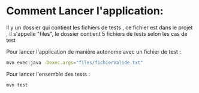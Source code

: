 Comment Lancer l'application:
=====
Il y un dossier qui contient les fichiers de tests , ce fichier est dans le projet , il s'appelle "files", le dossier contient 5 fichiers de tests selon les cas de test

Pour lancer l'application de manière autonome avec un fichier de test :

``` sh
mvn exec:java -Dexec.args="files/fichierValide.txt"
```

Pour lancer l'ensemble des tests :

``` sh
mvn test
```


